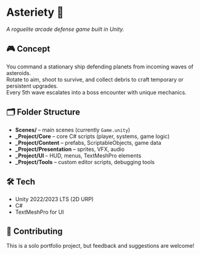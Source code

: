 # Asteriety 🚀
*A roguelite arcade defense game built in Unity.*

## 🎮 Concept
You command a stationary ship defending planets from incoming waves of asteroids.  
Rotate to aim, shoot to survive, and collect debris to craft temporary or persistent upgrades.  
Every 5th wave escalates into a boss encounter with unique mechanics.

## 🗂️ Folder Structure
- **Scenes/** – main scenes (currently `Game.unity`)  
- **_Project/Core** – core C# scripts (player, systems, game logic)  
- **_Project/Content** – prefabs, ScriptableObjects, game data  
- **_Project/Presentation** – sprites, VFX, audio  
- **_Project/UI** – HUD, menus, TextMeshPro elements  
- **_Project/Tools** – custom editor scripts, debugging tools  

## 🛠️ Tech
- Unity 2022/2023 LTS (2D URP)
- C#
- TextMeshPro for UI

## 🤝 Contributing
This is a solo portfolio project, but feedback and suggestions are welcome!

